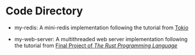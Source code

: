 # Code Directory

- my-redis: A mini-redis implementation following the tutorial from [Tokio](https://tokio.rs/tokio/tutorial)

- my-web-server: A multithreaded web server implementation following the tutorial from [Final Project of *The Rust Programming Language*](https://doc.rust-lang.org/book/ch20-00-final-project-a-web-server.html)
